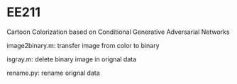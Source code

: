 # EE211
Cartoon Colorization based on Conditional Generative Adversarial Networks 

image2binary.m: transfer image from color to binary

isgray.m: delete binary image in orignal data

rename.py: rename orignal data
